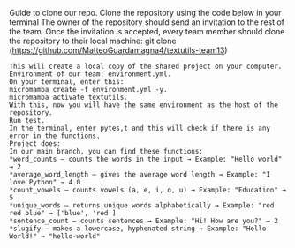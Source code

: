 Guide to clone our repo. 
Clone the repository using the code below in your terminal 
The owner of the repository should send an invitation to the rest of the team. Once the invitation is accepted, every team member should clone the repository to their local machine:
   git clone (https://github.com/MatteoGuardamagna4/textutils-team13)
   ```
   This will create a local copy of the shared project on your computer.
Environment of our team: environment.yml.
On your terminal, enter this:
micromamba create -f environment.yml -y.
micromamba activate textutils.
With this, now you will have the same environment as the host of the repository.
Run test.
In the terminal, enter pytes,t and this will check if there is any error in the functions.
Project does:
In our main branch, you can find these functions:
*word_counts – counts the words in the input → Example: "Hello world" → 2
*average_word_length – gives the average word length → Example: "I love Python" → 4.0
*count_vowels – counts vowels (a, e, i, o, u) → Example: "Education" → 5
*unique_words – returns unique words alphabetically → Example: "red red blue" → ['blue', 'red']
*sentence_count – counts sentences → Example: "Hi! How are you?" → 2
*slugify – makes a lowercase, hyphenated string → Example: "Hello World!" → "hello-world" 

